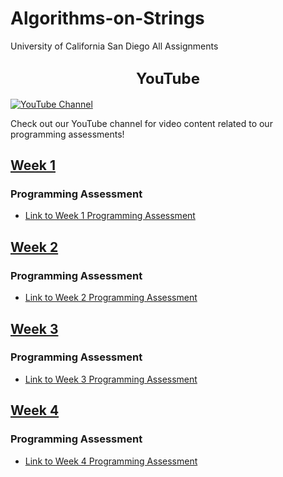 # Algorithms-on-Strings

University of California San Diego All Assignments

## <div style="text-align: center; font-size: 24px;">YouTube</div>

<!-- <div style="text-align: center; font-size: 12px;">Click on the image</div> -->

[![YouTube Channel](/img/07Susahnt.gif)](https://www.youtube.com/07Sushant.)

Check out our YouTube channel for video content related to our programming assessments!




## [Week 1](/Dynamic%20Programming,%20Greedy%20Algorithms/Week%201/Week%201/)

### Programming Assessment
- [Link to Week 1 Programming Assessment](/Dynamic%20Programming,%20Greedy%20Algorithms/Week%201/Week%201/README.md)

## [Week 2](/Dynamic%20Programming,%20Greedy%20Algorithms/Week%201/Week%202/)

### Programming Assessment
- [Link to Week 2 Programming Assessment](/Dynamic%20Programming,%20Greedy%20Algorithms/Week%201/Week%202/README.md)

## [Week 3](/Dynamic%20Programming,%20Greedy%20Algorithms/Week%201/Week%203/)

### Programming Assessment
- [Link to Week 3 Programming Assessment](/Dynamic%20Programming,%20Greedy%20Algorithms/Week%201/Week%203/README.md)

## [Week 4](/Dynamic%20Programming,%20Greedy%20Algorithms/Week%201/Week%204/)

### Programming Assessment
- [Link to Week 4 Programming Assessment](/Dynamic%20Programming,%20Greedy%20Algorithms/Week%201/Week%204/README.md)
